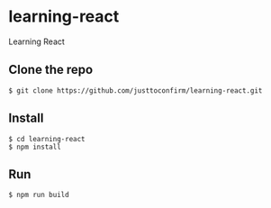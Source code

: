 # learning-react
Learning React

## Clone the repo
```
$ git clone https://github.com/justtoconfirm/learning-react.git
```

## Install
```
$ cd learning-react
$ npm install
```

## Run
```
$ npm run build
```